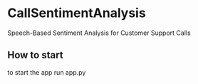 # CallSentimentAnalysis
Speech-Based Sentiment Analysis for Customer Support Calls

## How to start
to start the app run app.py
